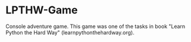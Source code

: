 # LPTHW-Game
Console adventure game. This game was one of the tasks in book "Learn Python the Hard Way" (learnpythonthehardway.org).
